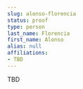 ```yaml
---
slug: alonso-florencia
status: proof
type: person
last_name: Florencia
first_name: Alonso
alias: null
affiliations:
- TBD
---
```


TBD


